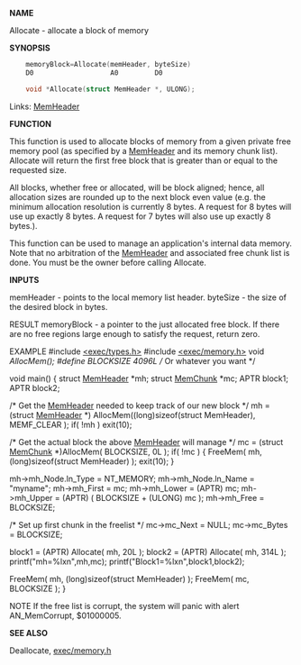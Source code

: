 
**NAME**

Allocate - allocate a block of memory

**SYNOPSIS**

```c
    memoryBlock=Allocate(memHeader, byteSize)
    D0                   A0         D0

    void *Allocate(struct MemHeader *, ULONG);

```
Links: [MemHeader](_0089.md) 

**FUNCTION**

This function is used to allocate blocks of memory from a given
private free memory pool (as specified by a [MemHeader](_0089.md) and its
memory chunk list).  Allocate will return the first free block that
is greater than or equal to the requested size.

All blocks, whether free or allocated, will be block aligned;
hence, all allocation sizes are rounded up to the next block even
value (e.g. the minimum allocation resolution is currently 8
bytes.  A request for 8 bytes will use up exactly 8 bytes.  A
request for 7 bytes will also use up exactly 8 bytes.).

This function can be used to manage an application's internal data
memory.  Note that no arbitration of the [MemHeader](_0089.md) and associated
free chunk list is done.  You must be the owner before calling
Allocate.

**INPUTS**

memHeader - points to the local memory list header.
byteSize - the size of the desired block in bytes.

RESULT
memoryBlock - a pointer to the just allocated free block.
If there are no free regions large enough to satisfy the
request, return zero.

EXAMPLE
#include [&#060;exec/types.h&#062;](_0096.md)
#include [&#060;exec/memory.h&#062;](_0089.md)
void *AllocMem();
#define BLOCKSIZE 4096L /* Or whatever you want */

void main()
{
struct [MemHeader](_0089.md) *mh;
struct [MemChunk](_0089.md)  *mc;
APTR   block1;
APTR   block2;

/* Get the [MemHeader](_0089.md) needed to keep track of our new block */
mh = (struct [MemHeader](_0089.md) *)
AllocMem((long)sizeof(struct MemHeader), MEMF_CLEAR );
if( !mh )
exit(10);

/* Get the actual block the above [MemHeader](_0089.md) will manage */
mc = (struct [MemChunk](_0089.md) *)AllocMem( BLOCKSIZE, 0L );
if( !mc )
{
FreeMem( mh, (long)sizeof(struct MemHeader) ); exit(10);
}

mh-&#062;mh_Node.ln_Type = NT_MEMORY;
mh-&#062;mh_Node.ln_Name = &#034;myname&#034;;
mh-&#062;mh_First = mc;
mh-&#062;mh_Lower = (APTR) mc;
mh-&#062;mh_Upper = (APTR) ( BLOCKSIZE + (ULONG) mc );
mh-&#062;mh_Free  = BLOCKSIZE;

/* Set up first chunk in the freelist */
mc-&#062;mc_Next  = NULL;
mc-&#062;mc_Bytes = BLOCKSIZE;

block1 = (APTR) Allocate( mh, 20L );
block2 = (APTR) Allocate( mh, 314L );
printf(&#034;mh=$%lx mc=$%lxn&#034;,mh,mc);
printf(&#034;Block1=$%lx, Block2=$%lxn&#034;,block1,block2);

FreeMem( mh, (long)sizeof(struct MemHeader) );
FreeMem( mc, BLOCKSIZE );
}

NOTE
If the free list is corrupt, the system will panic with alert
AN_MemCorrupt, $01000005.

**SEE ALSO**

Deallocate, [exec/memory.h](_0089.md)
